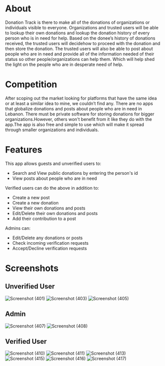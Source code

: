 # About

Donation Track is there to make all of the donations of organizations or individuals visible to everyone. Organizations and trusted users will be able to lookup their own donations and lookup the donation history of every person who is in need for help.
Based on the donee’s history of donations received, the trusted users will decidehow to proceed with the donation and then store the donation. The trusted users will also be able to post about people who are in need and provide all of the information needed of their status so other people/organizations can help them. Which will help shed the light on the people who are in desperate need of help.

# Competition

After scoping out the market looking for platforms that have the same idea or at least a similar idea to mine, we couldn’t find any. There are no apps that globalize donations and posts about people who are in need in Lebanon. There must be private software for storing donations for bigger organizations.However, others won't benefit from it like they do with the app.The app is also free and simple to use which will make it spread through smaller organizations and individuals.

# Features

This app allows guests and unverified users to:

- Search and View public donations by entering the person's id
- View posts about people who are in need

Verified users can do the above in addition to:
 
 - Create a new post
 - Create a new donation
 - View their own donations and posts
 - Edit/Delete their own donations and posts
 - Add their contribution to a post 

Admins can:

- Edit/Delete any donations or posts
- Check incoming verification requests
- Accept/Decline verification requests

# Screenshots

## Unverified User 
![Screenshot (401)](https://user-images.githubusercontent.com/57755788/206480928-9f5533af-0731-427f-bbe0-284039d5d12b.png)
![Screenshot (403)](https://user-images.githubusercontent.com/57755788/206482478-ed62cfc6-7d6a-4337-9761-f5e2cc5ad56b.png)
![Screenshot (405)](https://user-images.githubusercontent.com/57755788/206482171-a6ef5867-2617-4088-9e76-a69a8bc4dcf7.png)

## Admin
![Screenshot (407)](https://user-images.githubusercontent.com/57755788/206482220-c9aebf5d-a0b7-4680-9dc0-292209abf600.png)
![Screenshot (408)](https://user-images.githubusercontent.com/57755788/206482258-c0f40df8-ea77-459d-8d7c-44f1744169ee.png)

## Verified User
![Screenshot (410)](https://user-images.githubusercontent.com/57755788/206482283-47f56aef-5daa-4455-9643-f0c3684a874f.png)
![Screenshot (411)](https://user-images.githubusercontent.com/57755788/206482323-01f4bd71-2740-4c65-bdbb-faf607af0933.png)
![Screenshot (413)](https://user-images.githubusercontent.com/57755788/206482385-0f126c32-acdf-4b9c-a302-238a9e1e9e88.png)
![Screenshot (415)](https://user-images.githubusercontent.com/57755788/206482401-48f8ce58-4db7-4303-aae5-2c24a0ca0f10.png)
![Screenshot (416)](https://user-images.githubusercontent.com/57755788/206482430-d5daf498-91c0-484c-9483-5a9c0ce8fdf5.png)
![Screenshot (417)](https://user-images.githubusercontent.com/57755788/206482446-509f88c4-1719-4710-a2ac-0a9661953f86.png)
